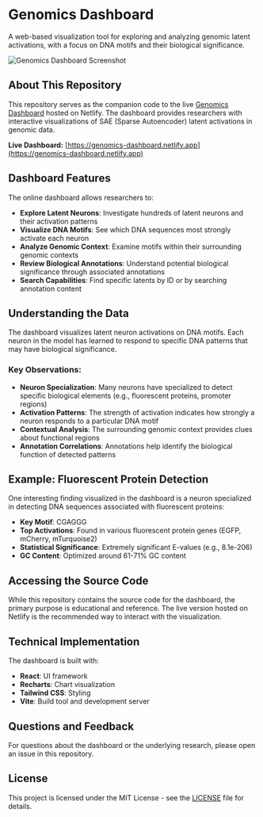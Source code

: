 # Genomics Dashboard

A web-based visualization tool for exploring and analyzing genomic latent activations, with a focus on DNA motifs and their biological significance.

![Genomics Dashboard Screenshot](https://via.placeholder.com/800x450?text=Genomics+Dashboard+Screenshot)

## About This Repository

This repository serves as the companion code to the live [Genomics Dashboard](https://genomics-dashboard.netlify.app) hosted on Netlify. The dashboard provides researchers with interactive visualizations of SAE (Sparse Autoencoder) latent activations in genomic data.

**Live Dashboard:** [https://genomics-dashboard.netlify.app](https://genomics-dashboard.netlify.app)

## Dashboard Features

The online dashboard allows researchers to:

- **Explore Latent Neurons**: Investigate hundreds of latent neurons and their activation patterns
- **Visualize DNA Motifs**: See which DNA sequences most strongly activate each neuron
- **Analyze Genomic Context**: Examine motifs within their surrounding genomic contexts
- **Review Biological Annotations**: Understand potential biological significance through associated annotations
- **Search Capabilities**: Find specific latents by ID or by searching annotation content

## Understanding the Data

The dashboard visualizes latent neuron activations on DNA motifs. Each neuron in the model has learned to respond to specific DNA patterns that may have biological significance.

### Key Observations:

- **Neuron Specialization**: Many neurons have specialized to detect specific biological elements (e.g., fluorescent proteins, promoter regions)
- **Activation Patterns**: The strength of activation indicates how strongly a neuron responds to a particular DNA motif
- **Contextual Analysis**: The surrounding genomic context provides clues about functional regions
- **Annotation Correlations**: Annotations help identify the biological function of detected patterns

## Example: Fluorescent Protein Detection

One interesting finding visualized in the dashboard is a neuron specialized in detecting DNA sequences associated with fluorescent proteins:

- **Key Motif**: CGAGGG
- **Top Activations**: Found in various fluorescent protein genes (EGFP, mCherry, mTurquoise2)
- **Statistical Significance**: Extremely significant E-values (e.g., 8.1e-206)
- **GC Content**: Optimized around 61-71% GC content

## Accessing the Source Code

While this repository contains the source code for the dashboard, the primary purpose is educational and reference. The live version hosted on Netlify is the recommended way to interact with the visualization.

## Technical Implementation

The dashboard is built with:

- **React**: UI framework
- **Recharts**: Chart visualization
- **Tailwind CSS**: Styling
- **Vite**: Build tool and development server

## Questions and Feedback

For questions about the dashboard or the underlying research, please open an issue in this repository.

## License

This project is licensed under the MIT License - see the [LICENSE](LICENSE) file for details.
